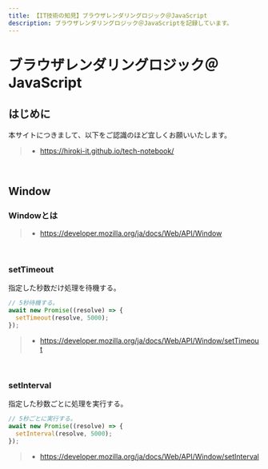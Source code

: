 ```yaml
---
title: 【IT技術の知見】ブラウザレンダリングロジック＠JavaScript
description: ブラウザレンダリングロジック＠JavaScriptを記録しています。
---
```


# ブラウザレンダリングロジック＠JavaScript

## はじめに

本サイトにつきまして、以下をご認識のほど宜しくお願いいたします。

> - https://hiroki-it.github.io/tech-notebook/

<br>

## Window

### Windowとは

> - https://developer.mozilla.org/ja/docs/Web/API/Window

<br>

### setTimeout

指定した秒数だけ処理を待機する。

```javascript
// 5秒待機する。
await new Promise((resolve) => {
  setTimeout(resolve, 5000);
});
```

> - https://developer.mozilla.org/ja/docs/Web/API/Window/setTimeout

<br>

### setInterval

指定した秒数ごとに処理を実行する。

```javascript
// 5秒ごとに実行する。
await new Promise((resolve) => {
  setInterval(resolve, 5000);
});
```

> - https://developer.mozilla.org/ja/docs/Web/API/Window/setInterval
